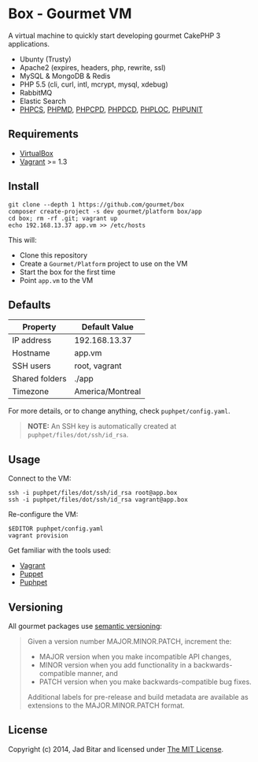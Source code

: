 # Box - Gourmet VM

A virtual machine to quickly start developing gourmet CakePHP 3 applications.

* Ubunty (Trusty)
* Apache2 (expires, headers, php, rewrite, ssl)
* MySQL & MongoDB & Redis
* PHP 5.5 (cli, curl, intl, mcrypt, mysql, xdebug)
* RabbitMQ
* Elastic Search
* [PHPCS][phpcs], [PHPMD][phpmd], [PHPCPD][phpcpd], [PHPDCD][phpdcd], [PHPLOC][phploc], [PHPUNIT][phpunit]

## Requirements

* [VirtualBox][virtualbox]
* [Vagrant][vagrant] >= 1.3

## Install

```
git clone --depth 1 https://github.com/gourmet/box
composer create-project -s dev gourmet/platform box/app
cd box; rm -rf .git; vagrant up
echo 192.168.13.37 app.vm >> /etc/hosts
```

This will:

* Clone this repository
* Create a `Gourmet/Platform` project to use on the VM
* Start the box for the first time
* Point `app.vm` to the VM

## Defaults

| Property       | Default Value    |
|----------------|------------------|
| IP address     | 192.168.13.37    |
| Hostname       | app.vm           |
| SSH users      | root, vagrant    |
| Shared folders | ./app            |
| Timezone       | America/Montreal |

For more details, or to change anything, check `puphpet/config.yaml`.

> __NOTE:__ An SSH key is automatically created at `puphpet/files/dot/ssh/id_rsa`.

## Usage

Connect to the VM:

```
ssh -i puphpet/files/dot/ssh/id_rsa root@app.box
ssh -i puphpet/files/dot/ssh/id_rsa vagrant@app.box
```

Re-configure the VM:

```
$EDITOR puphpet/config.yaml
vagrant provision
```

Get familiar with the tools used:

* [Vagrant][vagrant]
* [Puppet][puppet]
* [Puphpet][puphpet]

## Versioning

All gourmet packages use [semantic versioning][semver]:

> Given a version number MAJOR.MINOR.PATCH, increment the:
>
> - MAJOR version when you make incompatible API changes,
> - MINOR version when you add functionality in a backwards-compatible manner, and
> - PATCH version when you make backwards-compatible bug fixes.
>
> Additional labels for pre-release and build metadata are available as extensions to the
> MAJOR.MINOR.PATCH format.

## License

Copyright (c) 2014, Jad Bitar and licensed under [The MIT License][mit].

[mit]:http://www.opensource.org/licenses/mit-license.php
[phpcs]:https://github.com/squizlabs/PHP_CodeSniffer
[phpmd]:http://phpmd.org/
[phpcpd]:https://github.com/sebastianbergmann/phpcpd
[phpdcd]:https://github.com/sebastianbergmann/phpdcd
[phploc]:http://github.com/sebastianbergmann/phploc
[phpunit]:http://phpunit.de
[puphpet]:http://puphpet.com
[puppet]:http://puppetlabs.com
[semver]:http://semver.org
[vagrant]:http://vagrantup.com
[virtualbox]:http://virtualbox.org
